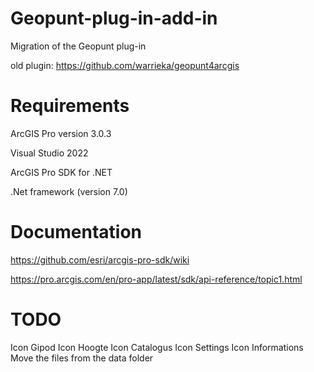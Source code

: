 # Geopunt-plug-in-add-in

Migration of the Geopunt plug-in

old plugin: https://github.com/warrieka/geopunt4arcgis


# Requirements

ArcGIS Pro version 3.0.3

Visual Studio 2022

ArcGIS Pro SDK for .NET

.Net framework (version 7.0)


# Documentation

https://github.com/esri/arcgis-pro-sdk/wiki

https://pro.arcgis.com/en/pro-app/latest/sdk/api-reference/topic1.html


# TODO
Icon Gipod
Icon Hoogte
Icon Catalogus
Icon Settings
Icon Informations
Move the files from the data folder